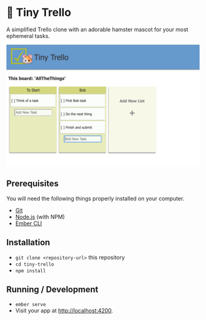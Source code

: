 # 🐹 Tiny Trello
A simplified Trello clone with an adorable hamster mascot for your most ephemeral tasks.

![Tiny Trello home screen](docs/tiny-trello-ss.png)

## Prerequisites

You will need the following things properly installed on your computer.

* [Git](https://git-scm.com/)
* [Node.js](https://nodejs.org/) (with NPM)
* [Ember CLI](https://ember-cli.com/)

## Installation

* `git clone <repository-url>` this repository
* `cd tiny-trello`
* `npm install`

## Running / Development

* `ember serve`
* Visit your app at [http://localhost:4200](http://localhost:4200).
